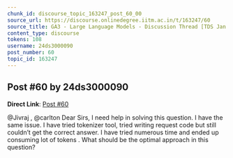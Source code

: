 ```yaml
---
chunk_id: discourse_topic_163247_post_60_00
source_url: https://discourse.onlinedegree.iitm.ac.in/t/163247/60
source_title: GA3 - Large Language Models - Discussion Thread [TDS Jan 2025]
content_type: discourse
tokens: 108
username: 24ds3000090
post_number: 60
topic_id: 163247
---
```


## Post #60 by 24ds3000090

**Direct Link**: [Post #60](https://discourse.onlinedegree.iitm.ac.in/t/163247/60)

@Jivraj , @carlton Dear Sirs, I need help in solving this question. I have the same issue. I have tried tokenizer tool, tried writing request code but still couldn’t get the correct answer. I have tried numerous time and ended up consuming lot of tokens . What should be the optimal approach in this question?
